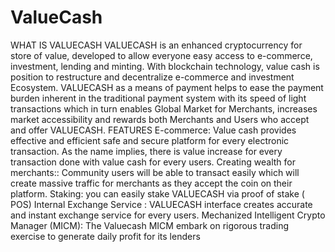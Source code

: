 # ValueCash
WHAT IS VALUECASH VALUECASH is an enhanced cryptocurrency for store of value, developed to allow everyone easy access to e-commerce, investment, lending and minting.   With blockchain technology, value cash is position to restructure and decentralize           e-commerce and investment Ecosystem.  VALUECASH as a means of payment helps to ease the payment burden inherent in the traditional payment system with its speed of light transactions which in turn enables Global Market for Merchants, increases market accessibility and rewards both Merchants and Users who accept and offer VALUECASH.   FEATURES E-commerce: Value cash provides effective and efficient safe and secure platform for every electronic transaction. As the name implies, there is value increase for every transaction done with value cash for every users.  Creating wealth for merchants:: Community users will be able to transact easily which will create massive traffic for merchants as they accept the coin on their platform.  Staking: you can easily stake VALUECASH via proof of stake ( POS)  Internal Exchange Service : VALUECASH interface creates  accurate and instant exchange service for every users.  Mechanized Intelligent Crypto Manager (MICM): The Valuecash MICM embark on rigorous  trading exercise to generate  daily profit for its lenders
